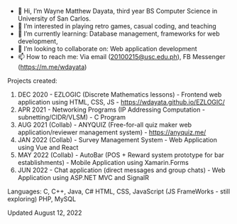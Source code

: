 - 👋 Hi, I’m Wayne Matthew Dayata, third year BS Computer Science in University of San Carlos.
- 👀 I’m interested in playing retro games, casual coding, and teaching
- 🌱 I’m currently learning: Database management, frameworks for web development, 
- 💞️ I’m looking to collaborate on: Web application development
- 📫 How to reach me: Via email (20100215@usc.edu.ph), FB Messenger (https://m.me/wdayata)

Projects created:
1. DEC 2020 - EZLOGIC (Discrete Mathematics lessons) - Frontend web application using HTML, CSS, JS - https://wdayata.github.io/EZLOGIC/
2. APR 2021 - Networking Programs (IP Addressing Computation - subnetting/CIDR/VLSM) - C Program
3. AUG 2021 (Collab) - ANYQUIZ (Free-for-all quiz maker web application/reviewer management system) - https://anyquiz.me/
4. JAN 2022 (Collab) - Survey Management System - Web Application using Vue and React 
5. MAY 2022 (Collab) - AutoBar (POS + Reward system prototype for bar establishments) - Mobile Application using Xamarin.Forms
6. JUN 2022 - Chat application (direct messages and group chats) - Web Application using ASP.NET MVC and SignalR

Languages:
C, C++, Java, C#
HTML, CSS, JavaScript (JS FrameWorks - still exploring)
PHP, MySQL

<!---
20100215/20100215 is a ✨ special ✨ repository because its `README.md` (this file) appears on your GitHub profile.
You can click the Preview link to take a look at your changes.
--->

Updated August 12, 2022
